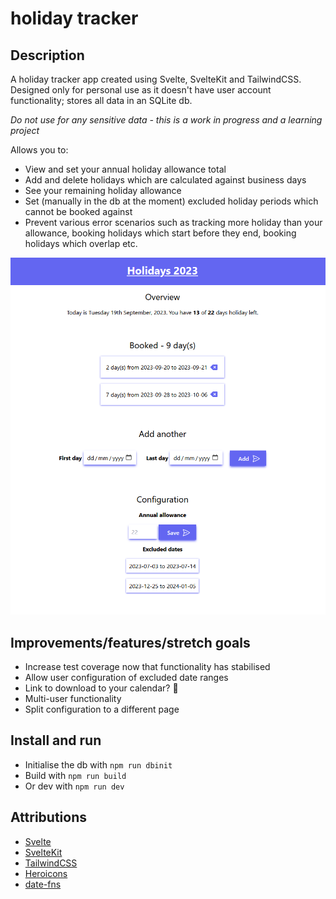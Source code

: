 # holiday tracker

## Description

A holiday tracker app created using Svelte, SvelteKit and TailwindCSS. Designed only for personal use as it doesn't have user account functionality; stores all data in an SQLite db.

*Do not use for any sensitive data - this is a work in progress and a learning project*

Allows you to:

* View and set your annual holiday allowance total
* Add and delete holidays which are calculated against business days
* See your remaining holiday allowance
* Set (manually in the db at the moment) excluded holiday periods which cannot be booked against
* Prevent various error scenarios such as tracking more holiday than your allowance, booking holidays which start before they end, booking holidays which overlap etc.

![Screenshot](readme_screenshot.png)

## Improvements/features/stretch goals

* Increase test coverage now that functionality has stabilised
* Allow user configuration of excluded date ranges
* Link to download to your calendar? 🤔
* Multi-user functionality
* Split configuration to a different page

## Install and run

* Initialise the db with `npm run dbinit`
* Build with `npm run build`
* Or dev with `npm run dev`

## Attributions

* [Svelte](https://svelte.dev/)
* [SvelteKit](https://kit.svelte.dev/)
* [TailwindCSS](https://tailwindcss.com/)
* [Heroicons](https://heroicons.com/)
* [date-fns](https://date-fns.org/)